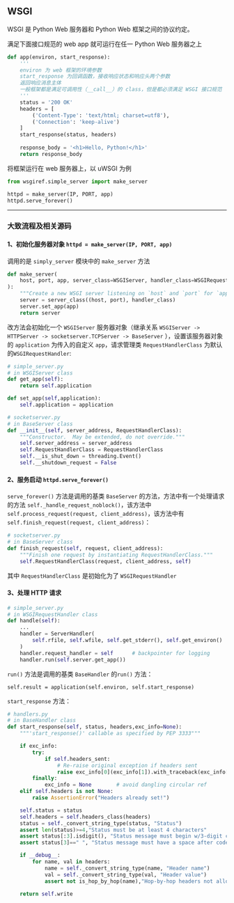 ## WSGI

WSGI 是 Python Web 服务器和 Python Web 框架之间的协议约定。

满足下面接口规范的 web app 就可运行在任一 Python Web 服务器之上

```python
def app(environ, start_response):
    '''
    environ 为 web 框架的环境参数
    start_response 为回调函数，接收响应状态和响应头两个参数
    返回响应消息主体
    一般框架都是满足可调用性（__call__）的 class，但是都必须满足 WSGI 接口规范
    '''
    status = '200 OK'
    headers = [
        ('Content-Type': 'text/html; charset=utf8'),
        ('Connection': 'keep-alive')
    ]
    start_response(status, headers)
    
    response_body = '<h1>Hello, Python!</h1>'
    return response_body
```

将框架运行在 web 服务器上，以 uWSGI 为例

```python
from wsgiref.simple_server import make_server

httpd = make_server(IP, PORT, app)
httpd.serve_forever()
```



----



### 大致流程及相关源码

#### 1、初始化服务器对象 `httpd = make_server(IP, PORT, app)`

调用的是 `simply_server` 模块中的 `make_server` 方法

```python
def make_server(
    host, port, app, server_class=WSGIServer, handler_class=WSGIRequestHandler
):
    """Create a new WSGI server listening on `host` and `port` for `app`"""
    server = server_class((host, port), handler_class)
    server.set_app(app)
    return server
```

改方法会初始化一个 `WSGIServer` 服务器对象（继承关系 `WSGIServer -> HTTPServer -> socketserver.TCPServer -> BaseServer` ），设置该服务器对象的 `application` 为传入的自定义 `app`，请求管理类 `RequestHandlerClass` 为默认的`WSGIRequestHandler`:

```python
# simple_server.py
# in WSGIServer class
def get_app(self):
    return self.application

def set_app(self,application):
    self.application = application
```

```python
# socketserver.py
# in BaseServer class
def __init__(self, server_address, RequestHandlerClass):
    """Constructor.  May be extended, do not override."""
    self.server_address = server_address
    self.RequestHandlerClass = RequestHandlerClass
    self.__is_shut_down = threading.Event()
    self.__shutdown_request = False
```

#### 2、服务启动 `httpd.serve_forever()`

`serve_forever()` 方法是调用的基类 `BaseServer` 的方法，方法中有一个处理请求的方法 `self._handle_request_noblock()`，该方法中 `self.process_request(request, client_address)`，该方法中有 `self.finish_request(request, client_address)`：

```python
# socketserver.py
# in BaseServer class
def finish_request(self, request, client_address):
    """Finish one request by instantiating RequestHandlerClass."""
    self.RequestHandlerClass(request, client_address, self)
```

其中 `RequestHandlerClass` 是初始化为了 `WSGIRequestHandler`

#### 3、处理 HTTP 请求

```python
# simple_server.py
# in WSGIRequestHandler class
def handle(self):
    ...
   	handler = ServerHandler(
        self.rfile, self.wfile, self.get_stderr(), self.get_environ()
    )
    handler.request_handler = self      # backpointer for logging
    handler.run(self.server.get_app())
```

`run()` 方法是调用的基类 `BaseHandler` 的`run()` 方法：

`self.result = application(self.environ, self.start_response)`

`start_response` 方法：

```python
# handlers.py
# in BaseHandler class
def start_response(self, status, headers,exc_info=None):
    """'start_response()' callable as specified by PEP 3333"""

    if exc_info:
        try:
            if self.headers_sent:
                # Re-raise original exception if headers sent
                raise exc_info[0](exc_info[1]).with_traceback(exc_info[2])
        finally:
            exc_info = None        # avoid dangling circular ref
    elif self.headers is not None:
        raise AssertionError("Headers already set!")

    self.status = status
    self.headers = self.headers_class(headers)
    status = self._convert_string_type(status, "Status")
    assert len(status)>=4,"Status must be at least 4 characters"
    assert status[:3].isdigit(), "Status message must begin w/3-digit code"
    assert status[3]==" ", "Status message must have a space after code"

    if __debug__:
        for name, val in headers:
            name = self._convert_string_type(name, "Header name")
            val = self._convert_string_type(val, "Header value")
            assert not is_hop_by_hop(name),"Hop-by-hop headers not allowed"

    return self.write
```

